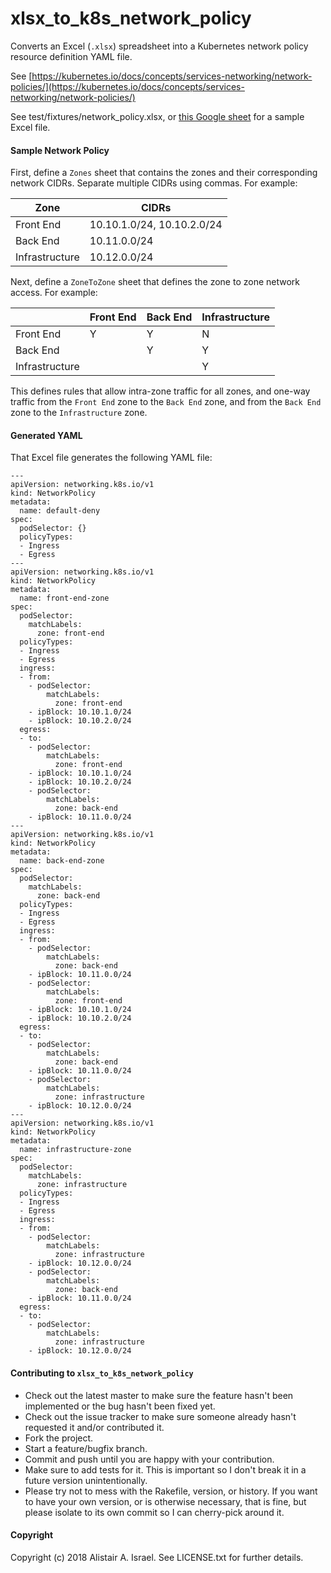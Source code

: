 # xlsx_to_k8s_network_policy

Converts an Excel (`.xlsx`) spreadsheet into a Kubernetes network policy resource definition YAML file.

See [https://kubernetes.io/docs/concepts/services-networking/network-policies/](https://kubernetes.io/docs/concepts/services-networking/network-policies/)

See test/fixtures/network_policy.xlsx, or [this Google sheet](https://docs.google.com/spreadsheets/d/e/2PACX-1vRj2xVTUJERb9oP9rBth1hbAef5XwXO5NrBUIK1HbryBFMhrE7J5YtXiWNUuxEnb3oB7kcJBKDWoIT2/pubhtml) for a sample Excel file.

#### Sample Network Policy

First, define a `Zones` sheet that contains the zones and their corresponding network CIDRs. Separate multiple CIDRs using commas. For example:

|Zone          |CIDRs                     |
|--------------|--------------------------|
|Front End     |10.10.1.0/24, 10.10.2.0/24|
|Back End      |10.11.0.0/24              |
|Infrastructure|10.12.0.0/24              |

Next, define a `ZoneToZone` sheet that defines the zone to zone network access. For example:

|              |Front End|Back End|Infrastructure|
|--------------|---------|--------|--------------|
|Front End     |Y        |Y       |N             |
|Back End      |         |Y       |Y             |
|Infrastructure|         |        |Y             |

This defines rules that allow intra-zone traffic for all zones, and one-way traffic from the `Front End` zone to the `Back End` zone, and from the `Back End` zone to the `Infrastructure` zone.


#### Generated YAML

That Excel file generates the following YAML file:

```
---
apiVersion: networking.k8s.io/v1
kind: NetworkPolicy
metadata:
  name: default-deny
spec:
  podSelector: {}
  policyTypes:
  - Ingress
  - Egress
---
apiVersion: networking.k8s.io/v1
kind: NetworkPolicy
metadata:
  name: front-end-zone
spec:
  podSelector:
    matchLabels:
      zone: front-end
  policyTypes:
  - Ingress
  - Egress
  ingress:
  - from:
    - podSelector:
        matchLabels:
          zone: front-end
    - ipBlock: 10.10.1.0/24
    - ipBlock: 10.10.2.0/24
  egress:
  - to:
    - podSelector:
        matchLabels:
          zone: front-end
    - ipBlock: 10.10.1.0/24
    - ipBlock: 10.10.2.0/24
    - podSelector:
        matchLabels:
          zone: back-end
    - ipBlock: 10.11.0.0/24
---
apiVersion: networking.k8s.io/v1
kind: NetworkPolicy
metadata:
  name: back-end-zone
spec:
  podSelector:
    matchLabels:
      zone: back-end
  policyTypes:
  - Ingress
  - Egress
  ingress:
  - from:
    - podSelector:
        matchLabels:
          zone: back-end
    - ipBlock: 10.11.0.0/24
    - podSelector:
        matchLabels:
          zone: front-end
    - ipBlock: 10.10.1.0/24
    - ipBlock: 10.10.2.0/24
  egress:
  - to:
    - podSelector:
        matchLabels:
          zone: back-end
    - ipBlock: 10.11.0.0/24
    - podSelector:
        matchLabels:
          zone: infrastructure
    - ipBlock: 10.12.0.0/24
---
apiVersion: networking.k8s.io/v1
kind: NetworkPolicy
metadata:
  name: infrastructure-zone
spec:
  podSelector:
    matchLabels:
      zone: infrastructure
  policyTypes:
  - Ingress
  - Egress
  ingress:
  - from:
    - podSelector:
        matchLabels:
          zone: infrastructure
    - ipBlock: 10.12.0.0/24
    - podSelector:
        matchLabels:
          zone: back-end
    - ipBlock: 10.11.0.0/24
  egress:
  - to:
    - podSelector:
        matchLabels:
          zone: infrastructure
    - ipBlock: 10.12.0.0/24
```

#### Contributing to `xlsx_to_k8s_network_policy`
 
* Check out the latest master to make sure the feature hasn't been implemented or the bug hasn't been fixed yet.
* Check out the issue tracker to make sure someone already hasn't requested it and/or contributed it.
* Fork the project.
* Start a feature/bugfix branch.
* Commit and push until you are happy with your contribution.
* Make sure to add tests for it. This is important so I don't break it in a future version unintentionally.
* Please try not to mess with the Rakefile, version, or history. If you want to have your own version, or is otherwise necessary, that is fine, but please isolate to its own commit so I can cherry-pick around it.

#### Copyright

Copyright (c) 2018 Alistair A. Israel. See LICENSE.txt for
further details.
